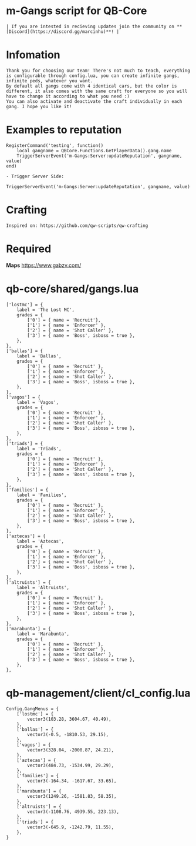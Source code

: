 # m-Gangs script for QB-Core

	| If you are intested in recieving updates join the community on **[Discord](https://discord.gg/marcinhu)**! |

# Infomation

	Thank you for choosing our team! There's not much to teach, everything is configurable through config.lua, you can create infinite gangs, infinite peds, whatever you want. 
	By default all gangs come with 4 identical cars, but the color is different, it also comes with the same craft for everyone so you will have to change it according to what you need :) 
	You can also activate and deactivate the craft individually in each gang. I hope you like it!

# Examples to reputation
	
	RegisterCommand('testing', function()
	    local gangname = QBCore.Functions.GetPlayerData().gang.name
	    TriggerServerEvent('m-Gangs:Server:updateReputation', gangname, value)
	end)

	- Trigger Server Side: 

	TriggerServerEvent('m-Gangs:Server:updateReputation', gangname, value)

# Crafting

	Inspired on: https://github.com/qw-scripts/qw-crafting

# Required

**Maps**
https://www.gabzv.com/


# qb-core/shared/gangs.lua

	['lostmc'] = {
		label = 'The Lost MC',
		grades = { 
			['0'] = { name = 'Recruit'},
			['1'] = { name = 'Enforcer' },
			['2'] = { name = 'Shot Caller' },
			['3'] = { name = 'Boss', isboss = true },
        },
	},
	['ballas'] = {
		label = 'Ballas',
		grades = {
            ['0'] = { name = 'Recruit' },
			['1'] = { name = 'Enforcer' },
			['2'] = { name = 'Shot Caller' },
			['3'] = { name = 'Boss', isboss = true },
        },
	},
	['vagos'] = {
		label = 'Vagos',
		grades = {
            ['0'] = { name = 'Recruit' },
			['1'] = { name = 'Enforcer' },
			['2'] = { name = 'Shot Caller' },
			['3'] = { name = 'Boss', isboss = true },
        },
	},
	['triads'] = {
		label = 'Triads',
		grades = {
            ['0'] = { name = 'Recruit' },
			['1'] = { name = 'Enforcer' },
			['2'] = { name = 'Shot Caller' },
			['3'] = { name = 'Boss', isboss = true },
        },
	},
	['families'] = {
		label = 'Families',
		grades = {
            ['0'] = { name = 'Recruit' },
			['1'] = { name = 'Enforcer' },
			['2'] = { name = 'Shot Caller' },
			['3'] = { name = 'Boss', isboss = true },
        },
	},
	['aztecas'] = {
		label = 'Aztecas',
		grades = {
            ['0'] = { name = 'Recruit' },
			['1'] = { name = 'Enforcer' },
			['2'] = { name = 'Shot Caller' },
			['3'] = { name = 'Boss', isboss = true },
        },
	},
	['altruists'] = {
		label = 'Altruists',
		grades = {
            ['0'] = { name = 'Recruit' },
			['1'] = { name = 'Enforcer' },
			['2'] = { name = 'Shot Caller' },
			['3'] = { name = 'Boss', isboss = true },
        },
	},
	['marabunta'] = {
		label = 'Marabunta',
		grades = {
            ['0'] = { name = 'Recruit' },
			['1'] = { name = 'Enforcer' },
			['2'] = { name = 'Shot Caller' },
			['3'] = { name = 'Boss', isboss = true },
        },
	},


# qb-management/client/cl_config.lua

	Config.GangMenus = {
	    ['lostmc'] = {
	        vector3(103.28, 3604.67, 40.49),
	    },
	    ['ballas'] = {
	        vector3(-0.5, -1810.53, 29.15),
	    },
	    ['vagos'] = {
	        vector3(328.04, -2000.87, 24.21),
	    },
	    ['aztecas'] = {
	        vector3(484.73, -1534.99, 29.29),
	    },
	    ['families'] = {
	        vector3(-164.34, -1617.67, 33.65),
	    },
	    ['marabunta'] = {
	        vector3(1249.26, -1581.83, 58.35),
	    },
	    ['altruists'] = {
	        vector3(-1108.76, 4939.55, 223.13),
	    },
	    ['triads'] = {
	        vector3(-645.9, -1242.79, 11.55),
	    },
	}
